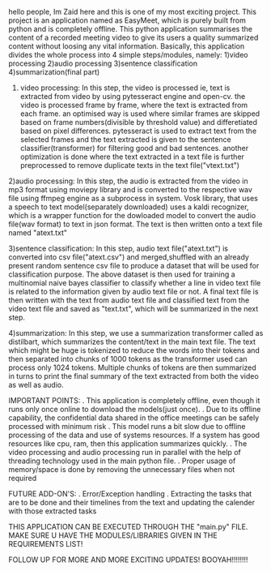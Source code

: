 hello people,
Im Zaid here and this is one of my most exciting project. This project is an application named as EasyMeet, which is purely built from python and is completely offline.
This python application summarises the content of a recorded meeting video to give its users a quality summarized content without loosing any vital information.
Basically, this application divides the whole process into 4 simple steps/modules, namely:
                                     1)video processing
                                     2)audio processing
                                     3)sentence classification
                                     4)summarization(final part)

1) video processing: In this step, the video is processed ie, text is extracted from video by using pytesseract engine and open-cv.
                     the video is processed frame by frame, where the text is extracted from each frame.
                     an optimised way is used where similar frames are skipped based on frame numbers(divisible by threshold value) and differetiated based on pixel differences.
                     pytesseract is used to extract text from the selected frames and the text extracted is given to the sentence classifier(transformer) for filtering good and bad sentences.
                     another optimization is done where the text extracted in a text file is further preprocessed to remove duplicate texts in the text file("vtext.txt")

2)audio processing: In this step, the audio is extracted from the video in mp3 format using moviepy library and is converted to the respective wav file using ffmpeg engine as a subprocess in system.
                    Vosk library, that uses a speech to text model(separately downloaded) uses a kaldi recognizer, which is a wrapper function for the dowloaded model to convert the audio file(wav format) to text in json format.
                    The text is then written onto a text file named "atext.txt"

3)sentence classification: In this step, audio text file("atext.txt") is converted into csv file("atext.csv") and merged,shuffled with an already present random sentence csv file to produce a dataset that will be used for classification purpose.
                           The above dataset is then used for training a multinomial naive bayes classifier to classify whether a line in video text file is related to the information given by audio text file or not.
                           A final text file is then written with the text from audio text file and classified text from the video text file and saved as "text.txt", which will be summarized in the next step.

4)summarization: In this step, we use a summarization transformer called as distilbart, which summarizes the content/text in the main text file.
                 The text which might be huge is tokenized to reduce the words into their tokens and then separated into chunks of 1000 tokens as the transformer used can process only 1024 tokens.
                 Multiple chunks of tokens are then summarized in turns to print the final summary of the text extracted from both the video as well as audio.


IMPORTANT POINTS:
. This application is completely offline, even though it runs only once online to download the models(just once).
. Due to its offline capability, the confidential data shared in the office meetings can be safely processed with minimum risk
. This model runs a bit slow due to offline processing of the data and use of systems resources. If a system has good resources like cpu, ram, then this application summarizes quickly.
. The video processing and audio processing run in parallel with the help of threading technology used in the main python file.
. Proper usage of memory/space is done by removing the unnecessary files when not required

FUTURE ADD-ON'S:
. Error/Exception handling 
. Extracting the tasks that are to be done and their timelines from the text and updating the calender with those extracted tasks

THIS APPLICATION CAN BE EXECUTED THROUGH THE "main.py" FILE. MAKE SURE U HAVE THE MODULES/LIBRARIES GIVEN IN THE REQUIREMENTS LIST!

FOLLOW UP FOR MORE AND MORE EXCITING UPDATES!
BOOYAH!!!!!!!!
